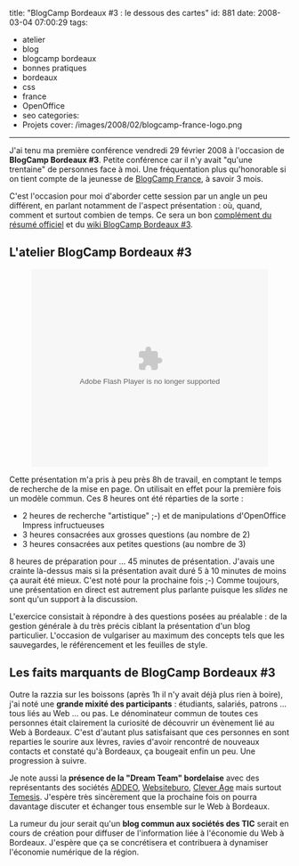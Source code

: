 title: "BlogCamp Bordeaux #3 : le dessous des cartes"
id: 881
date: 2008-03-04 07:00:29
tags:
- atelier
- blog
- blogcamp bordeaux
- bonnes pratiques
- bordeaux
- css
- france
- OpenOffice
- seo
categories:
- Projets
cover: /images/2008/02/blogcamp-france-logo.png
---


J'ai tenu ma première conférence vendredi 29 février 2008 à l'occasion de **BlogCamp Bordeaux #3**. Petite conférence car il n'y avait "qu'une trentaine" de personnes face à moi. Une fréquentation plus qu'honorable si on tient compte de la jeunesse de [BlogCamp France](http://blogcamp.fr/), à savoir 3 mois.

C'est l'occasion pour moi d'aborder cette session par un angle un peu différent, en parlant notamment de l'aspect présentation : où, quand, comment et surtout combien de temps. Ce sera un bon [complément du résumé officiel](http://blogcamp.fr/2008/03/04/compte-rendu-blogcamp-bordeaux-3/) et du [wiki BlogCamp Bordeaux #3](http://blogcamp.fr/wiki/bordeaux/blogcamp3).
<!--more-->

## L'atelier BlogCamp Bordeaux #3

<div style="text-align:center"><object width="425" height="355">
  <param name="movie" value="http://static.slideshare.net/swf/ssplayer2.swf?doc=blogcamp-bordeaux-3-latelier-1204382639117599-4"/>
  <param name="allowFullScreen" value="true"/>
  <param name="allowScriptAccess" value="always"/>
  <embed src="http://static.slideshare.net/swf/ssplayer2.swf?doc=blogcamp-bordeaux-3-latelier-1204382639117599-4" type="application/x-shockwave-flash" allowscriptaccess="always" allowfullscreen="true" width="425" height="355"></embed>
</object></div>

Cette présentation m'a pris à peu près 8h de travail, en comptant le temps de recherche de la mise en page. On utilisait en effet pour la première fois un modèle commun. Ces 8 heures ont été réparties de la sorte :

*   2 heures de recherche "artistique" ;-) et de manipulations d'OpenOffice Impress infructueuses
*   3 heures consacrées aux grosses questions (au nombre de 2)
*   3 heures consacrées aux petites questions (au nombre de 3)

8 heures de préparation pour ... 45 minutes de présentation. J'avais une crainte là-dessus mais si la présentation avait duré 5 à 10 minutes de moins ça aurait été mieux. C'est noté pour la prochaine fois ;-)
Comme toujours, une présentation en direct est autrement plus parlante puisque les _slides_ ne sont qu'un support à la discussion.

L'exercice consistait à répondre à des questions posées au préalable : de la gestion générale à du très précis ciblant la présentation d'un blog particulier. L'occasion de vulgariser au maximum des concepts tels que les sauvegardes, le référencement et les feuilles de style.

## Les faits marquants de BlogCamp Bordeaux #3

Outre la razzia sur les boissons (après 1h il n'y avait déjà plus rien à boire), j'ai noté une **grande mixité des participants** : étudiants, salariés, patrons ... tous liés au Web ... ou pas. Le dénominateur commun de toutes ces personnes était clairement la curiosité de découvrir un évènement lié au Web à Bordeaux.
C'est d'autant plus satisfaisant que ces personnes en sont reparties le sourire aux lèvres, ravies d'avoir rencontré de nouveaux contacts et constaté qu'à Bordeaux, ça bougeait enfin un peu. Une progression à suivre.

Je note aussi la **présence de la "Dream Team" bordelaise** avec des représentants des sociétés [ADDEO](http://www.addeo.com/), [Websiteburo](http://www.websiteburo.com/), [Clever Age](http://www.clever-age.com/) mais surtout [Temesis](http://www.temesis.com/). J'espère très sincèrement que la prochaine fois on pourra davantage discuter et échanger tous ensemble sur le Web à Bordeaux.

La rumeur du jour serait qu'un **blog commun aux sociétés des TIC** serait en cours de création pour diffuser de l'information liée à l'économie du Web à Bordeaux. J'espère que ça se concrétisera et contribuera à dynamiser l'économie numérique de la région.
